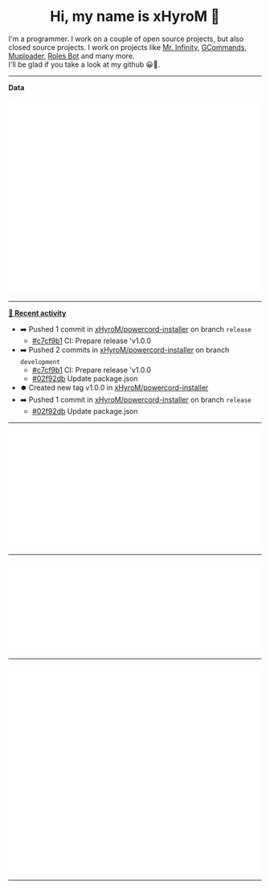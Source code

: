 <p align="center">
    <!-- <img src="https://avatars.githubusercontent.com/u/56601352" width="192" alt="hyro's pfp" /> -->
    <h1 align="center">Hi, my name is xHyroM 👋</h1>
</p>

I'm a programmer. I work on a couple of open source projects, but also closed source projects. I work on projects like [Mr. Infinity](https://discord.com/oauth2/authorize?client_id=720321585625694239&scope=bot%20applications.commands&permissions=8&redirect_uri=https://blobs.gq/imanager&prompt=consent&response_type=code), [GCommands](https://github.com/Garlic-Team/GCommands), [Muploader](https://github.com/xHyroM/Muploder), [Roles Bot](https://github.com/xHyroM/roles-bot) and many more.  
I'll be glad if you take a look at my github 😀👀.

___
**Data**

<img src="https://github.com/xHyroM/xHyroM/blob/master/.cache/base.svg">

___

**[📰 Recent activity](https://github.com/xHyroM)**
* ➡️ Pushed 1 commit in [xHyroM/powercord-installer](https://github.com/xHyroM/powercord-installer) on branch `release`
  * [#c7cf9b1](https://github.com/xHyroM/powercord-installer/commit/c7cf9b1) CI: Prepare release &#39;v1.0.0
* ➡️ Pushed 2 commits in [xHyroM/powercord-installer](https://github.com/xHyroM/powercord-installer) on branch `development`
  * [#c7cf9b1](https://github.com/xHyroM/powercord-installer/commit/c7cf9b1) CI: Prepare release &#39;v1.0.0
  * [#02f92db](https://github.com/xHyroM/powercord-installer/commit/02f92db) Update package.json
* ⏺️ Created new tag v1.0.0 in [xHyroM/powercord-installer](https://github.com/xHyroM/powercord-installer)
* ➡️ Pushed 1 commit in [xHyroM/powercord-installer](https://github.com/xHyroM/powercord-installer) on branch `release`
  * [#02f92db](https://github.com/xHyroM/powercord-installer/commit/02f92db) Update package.json


___

<img src="https://github.com/xHyroM/xHyroM/blob/master/.cache/isocalendar.svg">

___

<img src="https://github.com/xHyroM/xHyroM/blob/master/.cache/languages.svg">

___

<img src="https://github.com/xHyroM/xHyroM/blob/master/.cache/achievements.svg">

___

